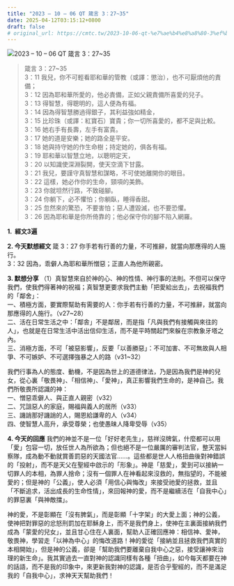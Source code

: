 ```yaml
---
title: "2023 – 10 – 06 QT 箴言 3：27~35"
date: 2025-04-12T03:15:12+0800
draft: false
# original_url: https://cmtc.tw/2023-10-06-qt-%e7%ae%b4%e8%a8%80-3%ef%bc%9a2735
---
```


![2023 – 10 – 06 QT  箴言 3：27\~35](/images/qt.jpg  "2023 – 10 – 06 QT  箴言 3：27\~35")

> 箴言 3：27\~35  
> 3：11 我兒，你不可輕看耶和華的管教（或譯：懲治），也不可厭煩他的責備；  
> 3：12 因為耶和華所愛的，他必責備，正如父親責備所喜愛的兒子。  
> 3：13 得智慧，得聰明的，這人便為有福。  
> 3：14 因為得智慧勝過得銀子，其利益強如精金，  
> 3：15 比珍珠（或譯：紅寶石）寶貴；你一切所喜愛的，都不足與比較。  
> 3：16 她右手有長壽，左手有富貴。  
> 3：17 她的道是安樂；她的路全是平安。  
> 3：18 她與持守她的作生命樹；持定她的，俱各有福。  
> 3：19 耶和華以智慧立地，以聰明定天，  
> 3：20 以知識使深淵裂開，使天空滴下甘露。  
> 3：21 我兒，要謹守真智慧和謀略，不可使她離開你的眼目。  
> 3：22 這樣，她必作你的生命，頸項的美飾。  
> 3：23 你就坦然行路，不致碰腳。  
> 3：24 你躺下，必不懼怕；你躺臥，睡得香甜。  
> 3：25 忽然來的驚恐，不要害怕；惡人遭毀滅，也不要恐懼。  
> 3：26 因為耶和華是你所倚靠的；他必保守你的腳不陷入網羅。

**1.  經文3遍**

**2. 今天默想經文**
箴 3：27 你手若有行善的力量，不可推辭，就當向那應得的人施行。  
3：32 因為，乖僻人為耶和華所憎惡；正直人為他所親密。

**3. 默想分享**
（1）真智慧來自於神的心、神的性情、神行事的法則。不但可以保守我們，使我們得著神的祝福；真智慧更要求我們主動「把愛給出去」，去祝福我們的「鄰舍」：  
一、積極方面，要實際幫助有需要的人：你手若有行善的力量，不可推辭，就當向那應得的人施行。（v27\~28）  
二、活在日常生活之中：「鄰舎」不是鄰居，而是指「凡與我們有接觸與來往的人」，也就是在日常生活中活出信仰生活，而不是平時關起門來躲在宗教象牙塔之內。  
三、消極方面，不可「被惡影響」，反要「以善勝惡」：不可加害、不可無故與人相爭、不可嫉妒、不可選擇強暴之人的路（v31\~32）

我們行事為人的態度、動機，不是因為世上的道德律法，乃是因為我們是神的兒女，從心裏「敬畏神」、「相信神」、「愛神」，真正影響我們生命的，是神自己。我們所敬畏所認識的神：  
一、憎惡乖僻人、與正直人親密（v32）  
二、咒詛惡人的家庭，賜福與義人的居所（v33）  
三、譏誚那好譏誚的人，賜恩給謙卑的人（v34）  
四、使智慧人高升，承受尊榮；也使愚昧人降卑受辱（v35）

**4. 今天的回應**
我們的神並不是一位「好好老先生」，慈祥沒牌氣，什麼都可以用「愛」包容一切，放任世人為所欲為；但也絕不是一位嚴厲的審判法官，整天當糾察隊，成為動不動就賞善罰惡的天國法官……。這些都是世人人格扭曲後對神錯誤的「投射」，而不是天父在聖經中啟示的「形象」。神是「慈愛」，愛到可以接納一切罪人的本相，為罪人捨命；沒有一個罪人在神看起來沒救的，無指望的，不能被愛的；但是神的「公義」，使人必須「用信心與悔改」來接受祂愛的拯救，並且「不斷追求，活出成長的生命性情」，來回報神的愛，而不是繼續活在「自我中心」的罪惡裏「與神敵擋」。

神的愛，不是彰顯在「沒有脾氣」，而是彰顯「十字架」的大愛上面；神的公義，使神把對罪惡的忿怒刑罰加在耶穌身上，而不是我們身上，使神在主裏面接納我們成為「蒙愛的兒女」，並且甘心住在人裏面，幫助人正確回應神：相信神、愛神，敬畏神，學習走「以神為中心」的悔改道路！神的愛從「接納並且拯救我們真實的本相開始」，但是神的公義，卻是「幫助我們要離棄自我中心之惡，接受讓神來治理的新生命」。我其實過去一直對神的認識同樣有各種「扭曲」，如今每天都要在神的話語，而不是我的印象中，來更新我對神的認識，是否合乎聖經的，而不是滿足我的「自我中心」，求神天天幫助我們！
